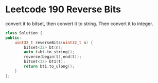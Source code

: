 # Leetcode 190 Reverse Bits

convert it to bitset, then convert it to string.
Then convert it to integer.
```cpp
class Solution {
public:
    uint32_t reverseBits(uint32_t n) {
        bitset<32> bt(n);
        auto t=bt.to_string();
        reverse(begin(t),end(t));
        bitset<32> bt1(t);
        return bt1.to_ulong();
    }
};
```
